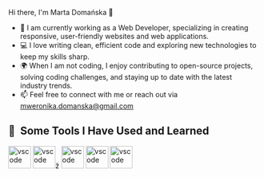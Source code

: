 
Hi there, I'm Marta Domańska 👋

- 🔭 I am currently working as a Web Developer, specializing in creating responsive, user-friendly websites and web applications.
- 💻 I love writing clean, efficient code and exploring new technologies to keep my skills sharp.
- 🌍 When I am not coding, I enjoy contributing to open-source projects, solving coding challenges, and staying up to date with the latest industry trends.
- 📫 Feel free to connect with me or reach out via mweronika.domanska@gmail.com

<h2> 🚀 &nbsp;Some Tools I Have Used and Learned</h2>
<p align="left">
<img src="https://cdn.jsdelivr.net/gh/devicons/devicon/icons/vscode/vscode-original.svg" alt="vscode" width="45" height="45" style="max-width: 100%;"/>
<img src="https://cdn.jsdelivr.net/gh/devicons/devicon@latest/icons/html5/html5-original.svg" alt="vscode" width="45" height="45" style="max-width: 100%;"/>ž
<img src="https://cdn.jsdelivr.net/gh/devicons/devicon@latest/icons/css3/css3-original.svg" alt="vscode" width="45" height="45" style="max-width: 100%;"/>
<img src="https://cdn.jsdelivr.net/gh/devicons/devicon@latest/icons/javascript/javascript-original.svg" alt="vscode" width="45" height="45" style="max-width: 100%;"/>
<img src="https://cdn.jsdelivr.net/gh/devicons/devicon@latest/icons/wordpress/wordpress-plain-wordmark.svg" alt="vscode" width="45" height="45" style="max-width: 100%;"/>
</p>


<!--
**MartaDomanska/MartaDomanska** is a ✨ _special_ ✨ repository because its `README.md` (this file) appears on your GitHub profile.

Here are some ideas to get you started:

- 🔭 I’m currently working on ...
- 🌱 I’m currently learning ...
- 👯 I’m looking to collaborate on ...
- 🤔 I’m looking for help with ...
- 💬 Ask me about ...
- 📫 How to reach me: ...
- 😄 Pronouns: ...
- ⚡ Fun fact: ...
-->
